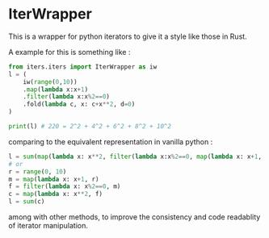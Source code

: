 # IterWrapper

This is a wrapper for python iterators to give it a style like those in Rust.

A example for this is something like :

```python
from iters.iters import IterWrapper as iw
l = (
    iw(range(0,10))
    .map(lambda x:x+1)
    .filter(lambda x:x%2==0)
    .fold(lambda c, x: c+x**2, d=0)
)

print(l) # 220 = 2^2 + 4^2 + 6^2 + 8^2 + 10^2
```

comparing to the equivalent representation in vanilla python :

```python
l = sum(map(lambda x: x**2, filter(lambda x:x%2==0, map(lambda x: x+1, range(0,10)))))
# or
r = range(0, 10)
m = map(lambda x: x+1, r)
f = filter(lambda x: x%2==0, m)
c = map(lambda x: x**2, f)
l = sum(c)
```

among with other methods, to improve the consistency and code readablity of iterator manipulation.
